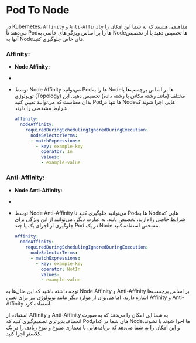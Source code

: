 # Pod To Node


در Kubernetes، `Affinity` و `Anti-Affinity` مفاهیمی هستند که به شما این امکان را می‌دهند تا Pod‌ها را بر اساس ویژگی‌های خاصی به Node‌ها تخصیص دهید یا از تخصیص آنها به Node‌های خاص جلوگیری کنید.

### Affinity:

- **Node Affinity:**
- 
- توسط Node Affinity می‌توانید Pod‌ها را به Node‌ها بر اساس برچسب‌ها یا توپولوژی (Topology) مختلف (مانند رشته مکانی یا رشته داده) تخصیص دهید. این بدان معناست که می‌توانید تعیین کنید Pod‌ها تنها در Node‌هایی اجرا شوند که شرایط مشخصی را دارند.

  ```yaml
  affinity:
    nodeAffinity:
      requiredDuringSchedulingIgnoredDuringExecution:
        nodeSelectorTerms:
        - matchExpressions:
          - key: example-key
            operator: In
            values:
            - example-value
  ```

### Anti-Affinity:

- **Node Anti-Affinity:**
-
- توسط Node Anti-Affinity می‌توانید جلوگیری کنید تا Pod‌ها به Node‌هایی که شرایط خاصی را دارند، تخصیص یابند. به عبارت دیگر، می‌توانید از این ویژگی برای جلوگیری از اجرای یک یا چند Pod در یک Node مشخص استفاده کنید.

  ```yaml
  affinity:
    nodeAffinity:
      requiredDuringSchedulingIgnoredDuringExecution:
        nodeSelectorTerms:
        - matchExpressions:
          - key: example-key
            operator: NotIn
            values:
            - example-value
  ```

توجه داشته باشید که این مثال‌ها به Node Affinity و Anti-Affinity بر اساس برچسب‌ها اشاره دارند، اما می‌توان از موارد دیگر مانند توپولوژی نیز برای تعیین Affinity و Anti-Affinity استفاده کرد.

استفاده از Affinity و Anti-Affinity به شما این امکان را می‌دهد که به صورت انعطاف‌پذیرتری تصمیم‌گیری کنید که Pod‌های شما در کدام Node‌ها اجرا شوند یا نشوند، و این امکان را به شما می‌دهد که برنامه‌هایی با معماری متنوع و تنوع زیادی را در یک کلاستر اجرا کنید.
